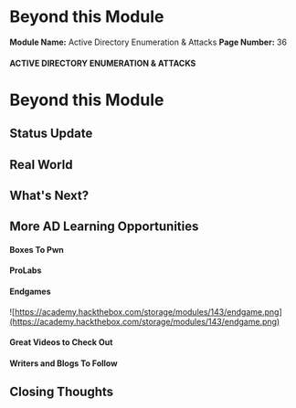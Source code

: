 <!--
 // Platform: Academy
// URL: https://academy.hackthebox.com/module/143/section/1267
// Platform Version: V1
// Module ID: 143
// Module Name: Active Directory Enumeration & Attacks
// Module Difficulty: Medium
// Section ID: 1267
// Section Title: Beyond this Module
// Page Title: Hack The Box - Academy
// Page Number: 36
-->

# Beyond this Module

**Module Name:** Active Directory Enumeration & Attacks **Page Number:** 36

#### 

#### ACTIVE DIRECTORY ENUMERATION & ATTACKS

# Beyond this Module

## Status Update

## Real World

## What's Next?

## More AD Learning Opportunities

#### Boxes To Pwn

#### ProLabs

#### Endgames

![https://academy.hackthebox.com/storage/modules/143/endgame.png](https://academy.hackthebox.com/storage/modules/143/endgame.png)

#### Great Videos to Check Out

#### Writers and Blogs To Follow

## Closing Thoughts

# 

# 

####